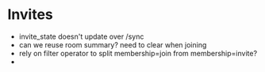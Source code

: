 # Invites

 - invite_state doesn't update over /sync
 - can we reuse room summary? need to clear when joining
 - rely on filter operator to split membership=join from membership=invite?
 - 
